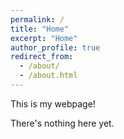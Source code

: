 ```yaml
---
permalink: /
title: "Home"
excerpt: "Home"
author_profile: true
redirect_from: 
  - /about/
  - /about.html
---
```


This is my webpage!

There's nothing here yet.
